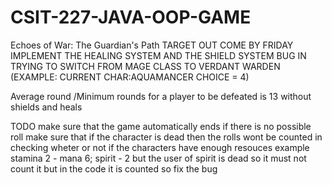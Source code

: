 # CSIT-227-JAVA-OOP-GAME
Echoes of War: The Guardian's Path
TARGET OUT COME BY FRIDAY
IMPLEMENT THE HEALING SYSTEM AND THE SHIELD SYSTEM
BUG IN TRYING TO SWITCH FROM MAGE CLASS TO VERDANT WARDEN
(EXAMPLE: CURRENT CHAR:AQUAMANCER CHOICE = 4)

Average round /Minimum rounds for a player to be defeated is 13 without shields and heals 

TODO make sure that the game automatically ends if there is no possible roll
make sure that if the character is dead then the rolls wont be counted in checking wheter or not if the
characters have enough resouces 
example 
stamina 2 - mana 6; spirit - 2
but the user of spirit is dead so it must not count it 
but in the code it is counted so fix the bug